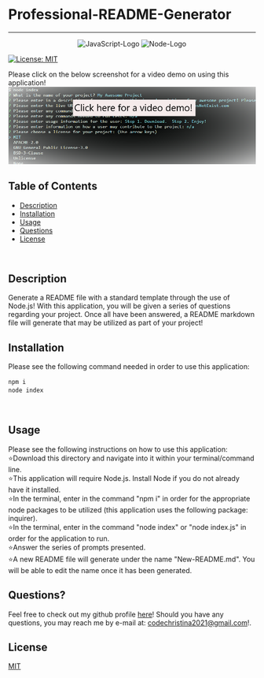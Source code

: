 # Professional-README-Generator

***
<p align="center">
  <img src="https://img.shields.io/badge/JavaScript-323330?style=for-the-badge&logo=javascript&logoColor=F7DF1E" alt="JavaScript-Logo">
  <img src="https://img.shields.io/badge/Node.js-43853D?style=for-the-badge&logo=node.js&logoColor=white" alt="Node-Logo">
</p>

[![License: MIT](https://img.shields.io/badge/License-MIT-yellow.svg)](https://opensource.org/licenses/MIT)

Please click on the below screenshot for a video demo on using this application!
[![Watch the video](./screenshot-for-readme.png)](https://www.youtube.com/watch?v=4vBfjyvpR6g&feature=youtu.be&ab_channel=Christina2021)

## Table of Contents
* [Description](#description)
* [Installation](#installation)
* [Usage](#usage)
* [Questions](#questions)
* [License](#license)

<br>

## Description
Generate a README file with a standard template through the use of Node.js!  With this application, you will be given a series of questions regarding your project.  Once all have been answered, a README markdown file will generate that may be utilized as part of your project!
<br>

## Installation
Please see the following command needed in order to use this application:<br>
```bash
npm i
node index
```
<br>

## Usage
Please see the following instructions on how to use this application: <br>
⭐Download this directory and navigate into it within your terminal/command line.<br>
⭐This application will require Node.js.  Install Node if you do not already have it installed.<br>
⭐In the terminal, enter in the command "npm i" in order for the appropriate node packages to be utilized (this application uses the following package: inquirer).<br>
⭐In the terminal, enter in the command "node index" or "node index.js" in order for the application to run.<br>
⭐Answer the series of prompts presented.<br>
⭐A new README file will generate under the name "New-README.md".  You will be able to edit the name once it has been generated.
<br>

## Questions?
Feel free to check out my github profile [here](https://github.com/test)!
Should you have any questions, you may reach me by e-mail at: <a href="mailto:codechristina2021@gmail.com?subject=Hi,%20Christina!">codechristina2021@gmail.com</a>!.

## License
[MIT](https://choosealicense.com/licenses/mit/#)
